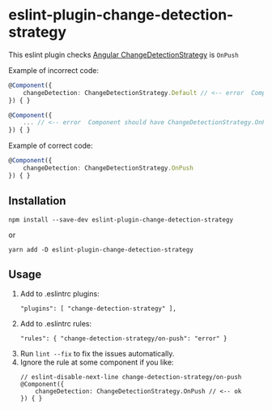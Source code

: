 # eslint-plugin-change-detection-strategy

This eslint plugin checks [Angular ChangeDetectionStrategy](https://angular.io/api/core/ChangeDetectionStrategy) is `OnPush`

Example of incorrect code:

```typescript
@Component({
    changeDetection: ChangeDetectionStrategy.Default // <-- error  Component should have ChangeDetectionStrategy.OnPush  change-detection-strategy/on-push
}) { }

@Component({
    ... // <-- error  Component should have ChangeDetectionStrategy.OnPush  change-detection-strategy/on-push
}) { }
```


Example of correct code:

```typescript
@Component({
    changeDetection: ChangeDetectionStrategy.OnPush
}) { }
```


## Installation

`npm install --save-dev eslint-plugin-change-detection-strategy`

or

`yarn add -D eslint-plugin-change-detection-strategy`

## Usage

1. Add to .eslintrc plugins:
    ```
    "plugins": [ "change-detection-strategy" ],
    ```
1. Add to .eslintrc rules:
    ```
    "rules": { "change-detection-strategy/on-push": "error" }
    ```
1. Run `lint --fix` to fix the issues automatically.
1. Ignore the rule at some component if you like:
    ```
    // eslint-disable-next-line change-detection-strategy/on-push
    @Component({
        changeDetection: ChangeDetectionStrategy.OnPush // <-- ok
    }) { }
    ```
